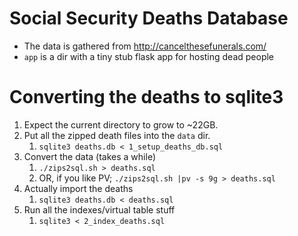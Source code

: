 # Social Security Deaths Database

- The data is gathered from http://cancelthesefunerals.com/
- `app` is a dir with a tiny stub flask app for hosting dead people

# Converting the deaths to sqlite3

1. Expect the current directory to grow to ~22GB.
1. Put all the zipped death files into the `data` dir.
   1. `sqlite3 deaths.db < 1_setup_deaths_db.sql`
1. Convert the data (takes a while)
   1. `./zips2sql.sh > deaths.sql`
   1. OR, if you like PV; `./zips2sql.sh |pv -s 9g > deaths.sql`
1. Actually import the deaths
   1. `sqlite3 deaths.db < deaths.sql`
1. Run all the indexes/virtual table stuff
   1. `sqlite3 < 2_index_deaths.sql`


   
   
   
